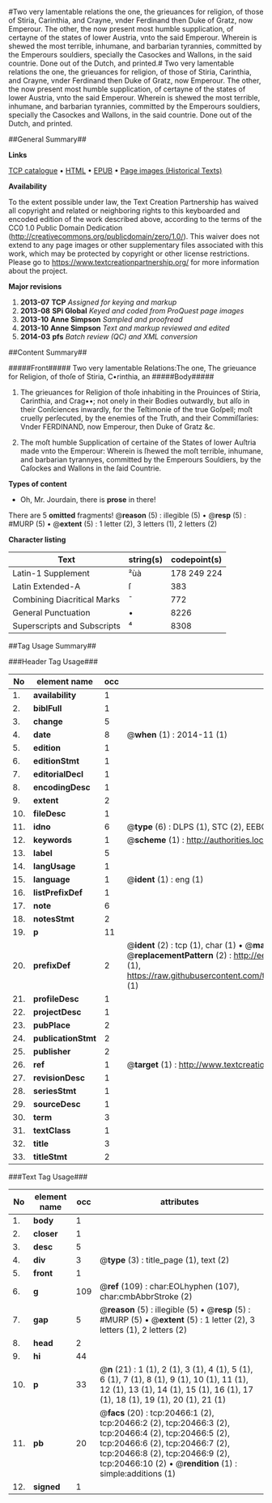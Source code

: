 #Two very lamentable relations the one, the grieuances for religion, of those of Stiria, Carinthia, and Crayne, vnder Ferdinand then Duke of Gratz, now Emperour. The other, the now present most humble supplication, of certayne of the states of lower Austria, vnto the said Emperour. Wherein is shewed the most terrible, inhumane, and barbarian tyrannies, committed by the Emperours souldiers, specially the Casockes and Wallons, in the said countrie. Done out of the Dutch, and printed.#
Two very lamentable relations the one, the grieuances for religion, of those of Stiria, Carinthia, and Crayne, vnder Ferdinand then Duke of Gratz, now Emperour. The other, the now present most humble supplication, of certayne of the states of lower Austria, vnto the said Emperour. Wherein is shewed the most terrible, inhumane, and barbarian tyrannies, committed by the Emperours souldiers, specially the Casockes and Wallons, in the said countrie. Done out of the Dutch, and printed.

##General Summary##

**Links**

[TCP catalogue](http://www.ota.ox.ac.uk/tcp/)  • 
[HTML](http://tei.it.ox.ac.uk/tcp/Texts-HTML/free/A10/A10593.html)  • 
[EPUB](http://tei.it.ox.ac.uk/tcp/Texts-EPUB/free/A10/A10593.epub) • 
[Page images (Historical Texts)](https://historicaltexts.jisc.ac.uk/eebo-99854996e)

**Availability**

To the extent possible under law, the Text Creation Partnership has waived all copyright and related or neighboring rights to this keyboarded and encoded edition of the work described above, according to the terms of the CC0 1.0 Public Domain Dedication (http://creativecommons.org/publicdomain/zero/1.0/). This waiver does not extend to any page images or other supplementary files associated with this work, which may be protected by copyright or other license restrictions. Please go to https://www.textcreationpartnership.org/ for more information about the project.

**Major revisions**

1. __2013-07__ __TCP__ *Assigned for keying and markup*
1. __2013-08__ __SPi Global__ *Keyed and coded from ProQuest page images*
1. __2013-10__ __Anne Simpson__ *Sampled and proofread*
1. __2013-10__ __Anne Simpson__ *Text and markup reviewed and edited*
1. __2014-03__ __pfs__ *Batch review (QC) and XML conversion*

##Content Summary##

#####Front#####
Two very lamentable Relations:The one, The grieuance for Religion, of thoſe of Stiria, C•rinthia, an
#####Body#####

1. The grieuances for Religion of thoſe inhabiting in the Prouinces of Stiria, Carinthia, and Crag••; not onely in their Bodies outwardly, but alſo in their Conſciences inwardly, for the Teſtimonie of the true Goſpell; moſt cruelly perſecuted, by the enemies of the Truth, and their Commiſſaries: Vnder FERDINAND, now Emperour, then Duke of Gratz &c.

1. The moſt humble Supplication of certaine of the States of lower Auſtria made vnto the Emperour: Wherein is ſhewed the moſt terrible, inhumane, and barbarian tyrannyes, committed by the Emperours Souldiers, by the Caſockes and Wallons in the ſaid Countrie.

**Types of content**

  * Oh, Mr. Jourdain, there is **prose** in there!

There are 5 **omitted** fragments! 
 @__reason__ (5) : illegible (5)  •  @__resp__ (5) : #MURP (5)  •  @__extent__ (5) : 1 letter (2), 3 letters (1), 2 letters (2)

**Character listing**


|Text|string(s)|codepoint(s)|
|---|---|---|
|Latin-1 Supplement|²ùà|178 249 224|
|Latin Extended-A|ſ|383|
|Combining             Diacritical Marks|̄|772|
|General Punctuation|•|8226|
|Superscripts             and Subscripts|⁴|8308|

##Tag Usage Summary##

###Header Tag Usage###

|No|element name|occ|attributes|
|---|---|---|---|
|1.|__availability__|1||
|2.|__biblFull__|1||
|3.|__change__|5||
|4.|__date__|8| @__when__ (1) : 2014-11 (1)|
|5.|__edition__|1||
|6.|__editionStmt__|1||
|7.|__editorialDecl__|1||
|8.|__encodingDesc__|1||
|9.|__extent__|2||
|10.|__fileDesc__|1||
|11.|__idno__|6| @__type__ (6) : DLPS (1), STC (2), EEBO-CITATION (1), PROQUEST (1), VID (1)|
|12.|__keywords__|1| @__scheme__ (1) : http://authorities.loc.gov/ (1)|
|13.|__label__|5||
|14.|__langUsage__|1||
|15.|__language__|1| @__ident__ (1) : eng (1)|
|16.|__listPrefixDef__|1||
|17.|__note__|6||
|18.|__notesStmt__|2||
|19.|__p__|11||
|20.|__prefixDef__|2| @__ident__ (2) : tcp (1), char (1)  •  @__matchPattern__ (2) : ([0-9\-]+):([0-9IVX]+) (1), (.+) (1)  •  @__replacementPattern__ (2) : http://eebo.chadwyck.com/downloadtiff?vid=$1&page=$2 (1), https://raw.githubusercontent.com/textcreationpartnership/Texts/master/tcpchars.xml#$1 (1)|
|21.|__profileDesc__|1||
|22.|__projectDesc__|1||
|23.|__pubPlace__|2||
|24.|__publicationStmt__|2||
|25.|__publisher__|2||
|26.|__ref__|1| @__target__ (1) : http://www.textcreationpartnership.org/docs/. (1)|
|27.|__revisionDesc__|1||
|28.|__seriesStmt__|1||
|29.|__sourceDesc__|1||
|30.|__term__|3||
|31.|__textClass__|1||
|32.|__title__|3||
|33.|__titleStmt__|2||


###Text Tag Usage###

|No|element name|occ|attributes|
|---|---|---|---|
|1.|__body__|1||
|2.|__closer__|1||
|3.|__desc__|5||
|4.|__div__|3| @__type__ (3) : title_page (1), text (2)|
|5.|__front__|1||
|6.|__g__|109| @__ref__ (109) : char:EOLhyphen (107), char:cmbAbbrStroke (2)|
|7.|__gap__|5| @__reason__ (5) : illegible (5)  •  @__resp__ (5) : #MURP (5)  •  @__extent__ (5) : 1 letter (2), 3 letters (1), 2 letters (2)|
|8.|__head__|2||
|9.|__hi__|44||
|10.|__p__|33| @__n__ (21) : 1 (1), 2 (1), 3 (1), 4 (1), 5 (1), 6 (1), 7 (1), 8 (1), 9 (1), 10 (1), 11 (1), 12 (1), 13 (1), 14 (1), 15 (1), 16 (1), 17 (1), 18 (1), 19 (1), 20 (1), 21 (1)|
|11.|__pb__|20| @__facs__ (20) : tcp:20466:1 (2), tcp:20466:2 (2), tcp:20466:3 (2), tcp:20466:4 (2), tcp:20466:5 (2), tcp:20466:6 (2), tcp:20466:7 (2), tcp:20466:8 (2), tcp:20466:9 (2), tcp:20466:10 (2)  •  @__rendition__ (1) : simple:additions (1)|
|12.|__signed__|1||
